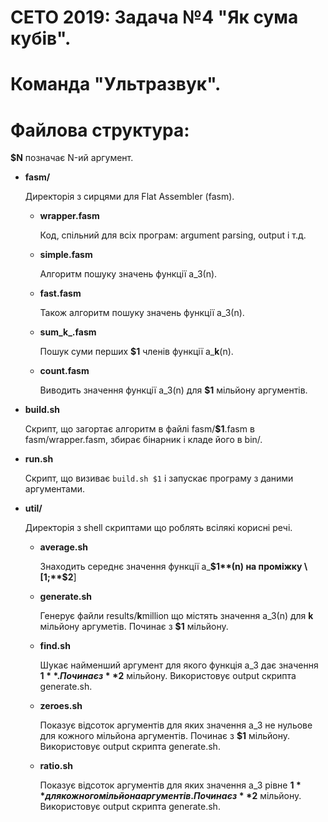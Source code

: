 # CETO 2019: Задача №4 "Як сума кубів".
# Команда "Ультразвук".
# Файлова структура:

**$N** позначає N-ий аргумент.

- **fasm/**

    Директорія з сирцями для Flat Assembler (fasm).
    - **wrapper.fasm**
    
        Код, спільний для всіх програм: argument parsing, output і т.д.
    - **simple.fasm**
    
        Алгоритм пошуку значень функції а_3(n).
    - **fast.fasm**
    
        Також алгоритм пошуку значень функції а_3(n).
    - **sum_k_.fasm**
    
        Пошук суми перших **$1** членів функції a_**k**(n).
    - **count.fasm**
    
        Виводить значення функції a_3(n) для **$1** мільйону аргументів.
- **build.sh**

    Скрипт, що загортає алгоритм в файлі fasm/**$1**.fasm в fasm/wrapper.fasm, збирає бінарник і кладе його в bin/.
- **run.sh**

    Скрипт, що визиває `build.sh $1` і запускає програму з даними аргументами.
- **util/**

    Директорія з shell скриптами що роблять всілякі корисні речі.
    - **average.sh**
    
        Знаходить середнє значення функції а_**$1**(n) на проміжку \[1;**$2**\]
    - **generate.sh**
    
        Генерує файли results/**k**million що містять значення а_3(n) для **k** мільйону аргуметів. Починає з **$1** мільйону.
    - **find.sh**
    
        Шукає найменший аргумент для якого функція а_3 дає значення **$1**. Починає з **$2** мільйону. Використовує output скрипта generate.sh.
    - **zeroes.sh**
    
        Показує відсоток аргументів для яких значення а_3 не нульове для кожного мільйона аргументів. Починає з **$1** мільйону. Використовує output скрипта generate.sh.
    - **ratio.sh**
    
        Показує відсоток аргументів для яких значення а_3 рівне **$1** для кожного мільйона аргументів. Починає з **$2** мільйону. Використовує output скрипта generate.sh.
